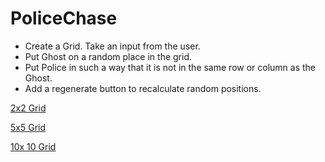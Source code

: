 # PoliceChase

- Create a Grid. Take an input from the user.
- Put Ghost on a random place in the grid.
- Put Police in such a way that it is not in the same row or column as the Ghost.
- Add a regenerate button to recalculate random positions.

[2x2 Grid](https://github.com/shivammaggu/PoliceChase/assets/26898648/a6f1d241-1a5e-4b57-8f9a-1dcdb32e0c26)


[5x5 Grid](https://github.com/shivammaggu/PoliceChase/assets/26898648/4edc3204-af24-4d12-b29a-b0c89f5f939b)


[10x 10 Grid](https://github.com/shivammaggu/PoliceChase/assets/26898648/8f9f5f11-1e56-4379-8106-602588b10c3c)

